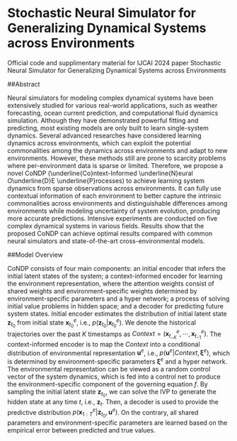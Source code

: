 # Stochastic Neural Simulator for Generalizing Dynamical Systems across Environments

Official code and supplimentary material for IJCAI 2024 paper Stochastic Neural Simulator for Generalizing Dynamical Systems across Environments

##Abstract

Neural simulators for modeling complex dynamical systems have been extensively studied for various real-world applications, such as weather forecasting, ocean current prediction, and computational fluid dynamics simulation. Although they have demonstrated powerful fitting and predicting, most existing models are only built to learn single-system dynamics.
Several advanced researches have considered learning dynamics across environments, which can exploit the potential commonalities among the dynamics across environments and adapt to new environments. However, these methods still are prone to scarcity problems where per-environment data is sparse or limited. Therefore, we propose a novel CoNDP (\underline{Co}ntext-Informed \underline{N}eural O\underline{D}E \underline{P}rocesses) to achieve learning system dynamics from sparse observations across environments. It can fully use contextual information of each environment to better capture the intrinsic commonalities across environments and distinguishable differences among environments while modeling uncertainty of system evolution, producing more accurate predictions. Intensive experiments are conducted on five complex dynamical systems in various fields. Results show that the proposed CoNDP can achieve optimal results compared with common neural simulators and state-of-the-art cross-environmental models.

##Model Overview

CoNDP consists of four main components: 
an initial encoder that infers the initial latent states of the system;
a context-informed encoder for learning the environment representation, where the attention weights consist of shared weights and environment-specific weights determined by environment-specific parameters and a hyper network;
a process of solving initial value problems in hidden space;
and a decoder for predicting future system states. 
Initial encoder estimates the distribution of initial latent state $\bm{z}_{t_0}$ from initial state $\bm{x}_{t_0}^e$, i.e., $p(\bm{z}_{t_0}|\bm{x}_{t_0}^e)$. 
We denote the historical trajectories over the past $K$ timestamps as $Context=(\bm{x}_{t_{-K}}^e,\cdots,\bm{x}_{t_{-1}}^e)$.
The context-informed encoder is to map the $Context$ into a conditional distribution of environmental representation $\bm{u}^e$, i.e., $p(\bm{u}^e|Context, \bm{\xi}^e)$, which is determined by environment-specific parameters $\bm{\xi}^e$ and a hyper network.
The environmental representation can be viewed as a random control vector of the system dynamics, which is fed into a control net to produce the environment-specific component of the governing equation $f$.
By sampling the initial latent state $\bm{z}_{t_0}$, we can solve the IVP to generate the hidden state at any time $t$, i.e., $\bm{z}_{t}$.
Then, a decoder is used to provide the predictive distribution $p(\bm{x}_{1:T}^e|\bm{z}_{t_0}, \bm{u}^e)$.
On the contrary, all shared parameters and environment-specific parameters are learned based on the empirical error between predicted and true values.
